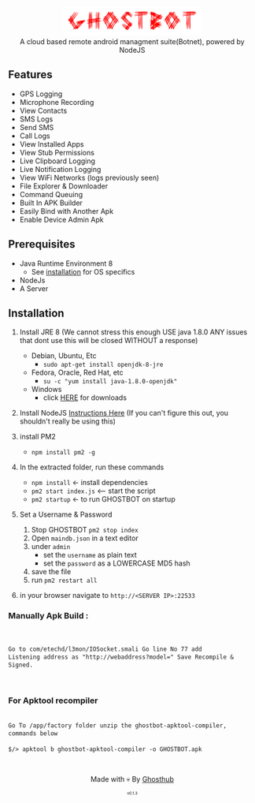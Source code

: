 <p align="center">
<img src="https://github.com/Ba-hub/GHOSTBOT/raw/master/assets/webpublic/logo.png" height="60"><br>
A cloud based remote android managment suite(Botnet), powered by NodeJS
</p>



## Features
- GPS Logging
- Microphone Recording
- View Contacts
- SMS Logs
- Send SMS
- Call Logs
- View Installed Apps
- View Stub Permissions
- Live Clipboard Logging
- Live Notification Logging
- View WiFi Networks (logs previously seen)
- File Explorer & Downloader
- Command Queuing
- Built In APK Builder
- Easily Bind with Another Apk
- Enable Device Admin Apk

## Prerequisites 
 - Java Runtime Environment 8
    - See [installation](#Installation) for OS specifics
 - NodeJs 
 - A Server

## Installation 
1. Install JRE 8 (We cannot stress this enough USE java 1.8.0 ANY issues that dont use this will be closed WITHOUT a response)
    - Debian, Ubuntu, Etc
        - `sudo apt-get install openjdk-8-jre`
    - Fedora, Oracle, Red Hat, etc
        -  `su -c "yum install java-1.8.0-openjdk"`
    - Windows 
        - click [HERE](https://www.oracle.com/technetwork/java/javase/downloads/jre8-downloads-2133155.html) for downloads

2. Install NodeJS [Instructions Here](https://nodejs.org/en/download/package-manager/) (If you can't figure this out, you shouldn't really be using this)

3. install PM2 
    - `npm install pm2 -g`


4. In the extracted folder, run these commands
    - `npm install` <- install dependencies
    - `pm2 start index.js` <-- start the script
    - `pm2 startup` <- to run GHOSTBOT on startup

5. Set a Username & Password
    1. Stop GHOSTBOT `pm2 stop index`
    2. Open `maindb.json` in a text editor
    3. under `admin` 
        - set the `username` as plain text
        - set the `password` as a LOWERCASE MD5 hash
    4. save the file
    5. run `pm2 restart all`

6. in your browser navigate to `http://<SERVER IP>:22533`

### Manually Apk Build :
```


Go to com/etechd/l3mon/IOSocket.smali Go line No 77 add
Listening address as "http://webaddress?model=" Save Recompile & Signed.



```

### For Apktool recompiler 

```

Go To /app/factory folder unzip the ghostbot-apktool-compiler, commands below 

$/> apktool b ghostbot-apktool-compiler -o GHOSTBOT.apk 

```

    
    

<br>
<p align="center">Made with 💀 By <a href="http://iconicbabay.medianewsonline.com">Ghosthub</a></p>
<p align="center" style="font-size: 8px">v0.1.3</p>
